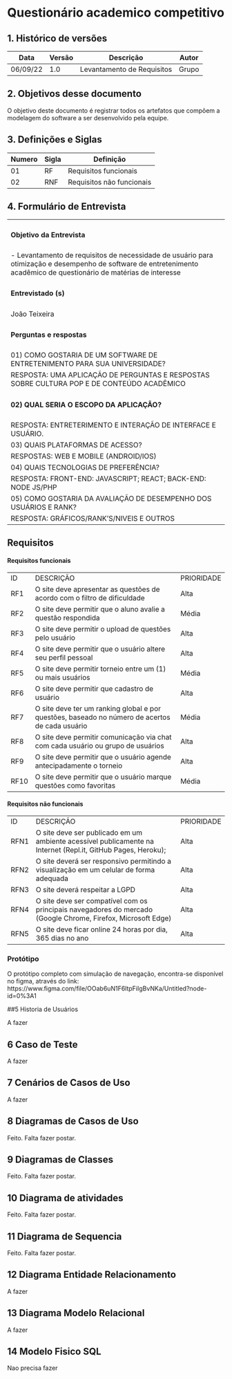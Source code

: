 # Questionário academico competitivo

## 1. Histórico de versões

| Data  | Versão  |  Descrição | Autor |
|-------|---------|------------|-------|
| 06/09/22 |1.0|Levantamento de Requisitos| Grupo |

## 2. Objetivos desse documento
O objetivo deste documento é registrar todos os artefatos que compõem a modelagem do software a ser desenvolvido pela equipe.
## 3. Definições e Siglas

| Numero | Sigla | Definição |
| -------|-------|-----------|
|   01     |  RF     |   Requisitos funcionais|
|   02 | RNF | Requisitos não funcionais |

## 4. Formulário de Entrevista

<table>
  <tr>
    <td>
    <h4>Objetivo da Entrevista </h4>
    </td>
  </tr>
  <tr>
   <td>
-	Levantamento de requisitos de necessidade de usuário para otimização e desempenho de software de entretenimento acadêmico de questionário de matérias de interesse
  </td>
</tr>
<tr>
<td> <h4>Entrevistado (s) </h4></td>
<tr>
<td>
  João Teixeira
</td>
</tr>
<td>
  <h4>Perguntas e respostas </h4>
</td>
</tr>
<tr>
  <td>
  01)	 COMO GOSTARIA DE UM SOFTWARE DE ENTRETENIMENTO PARA SUA UNIVERSIDADE?
 </td>
</tr>
 <tr>
  <td>RESPOSTA: UMA APLICAÇÃO DE PERGUNTAS E RESPOSTAS SOBRE CULTURA POP E DE CONTEÚDO ACADÊMICO</td>
 </tr>
 <tr>
  <td><h4>02)	 QUAL SERIA O ESCOPO DA APLICAÇÃO?</h2></td>
</tr>
<tr>
  <td>
    RESPOSTA: ENTRETERIMENTO E INTERAÇÃO DE INTERFACE E USUÁRIO.
  </td>
 </tr>
 <tr><td>03)	 QUAIS PLATAFORMAS DE ACESSO?</td></tr>
 <tr><td>RESPOSTAS: WEB E MOBILE (ANDROID/IOS)</td></tr>
 <tr><td>04)	 QUAIS TECNOLOGIAS DE PREFERÊNCIA?</td></tr>
 <tr><td>RESPOSTA: FRONT-END: JAVASCRIPT; REACT; BACK-END: NODE JS/PHP</td></tr>
 <tr><td>05)	 COMO GOSTARIA DA AVALIAÇÃO DE DESEMPENHO DOS USUÁRIOS E RANK?</td></tr>
 <tr><td>RESPOSTA: GRÁFICOS/RANK’S/NIVEIS E OUTROS</td></tr>
 </table>
 
 
  <h2>Requisitos</h2>
  <h4>Requisitos funcionais</h4>
   <table>
    <tr>
      <td>ID</td>
      <td>DESCRIÇÃO</td>
      <td>PRIORIDADE</td>
    </tr>
    <tr>
      <td>RF1</td>
      <td>O site deve apresentar as questões de acordo com o filtro de dificuldade</td>
      <td>Alta</td>
    </tr>
      <tr>
      <td>RF2</td>
      <td>O site deve permitir que o aluno avalie a questão respondida</td>
      <td>Média</td>
    </tr>
      <tr>
      <td>RF3</td>
      <td>O site deve permitir o upload de questões pelo usuário</td>
      <td>Alta</td>
    </tr>
      <tr>
      <td>RF4</td>
      <td>O site deve permitir que o usuário altere seu perfil pessoal</td>
      <td>Alta</td>
    </tr>
      <tr>
      <td>RF5</td>
      <td>O site deve permitir torneio entre um (1) ou mais usuários</td>
      <td>Média</td>
    </tr>
      <tr>
      <td>RF6</td>
      <td>O site deve permitir que cadastro de usuário</td>
      <td>Alta</td>
    </tr>
      <tr>
      <td>RF7</td>
      <td>O site deve ter um ranking global e por questões, baseado no número de acertos de cada usuário</td>
      <td>Média</td>
    </tr>
      <tr>
      <td>RF8</td>
      <td>O site deve permitir comunicação via chat com cada usuário ou grupo de usuários</td>
      <td>Alta</td>
    </tr>
      <tr>
      <td>RF9</td>
      <td>O site deve permitir que o usuário agende antecipadamente o torneio</td>
      <td>Alta</td>
    </tr>
      <tr>
      <td>RF10</td>
      <td>O site deve permitir que o usuário marque questões como favoritas</td>
      <td>Média</td>
    </tr>
  </table>
  
  <h4>Requisitos não funcionais</h4>
  
  <table>
    <tr>
      <td>ID</td>
      <td>DESCRIÇÃO</td>
      <td>PRIORIDADE</td>
    </tr>
    <tr>
      <td>RFN1</td>
      <td>O site deve ser publicado em um ambiente acessível publicamente na Internet (Repl.it, GitHub Pages, Heroku); </td>
      <td>Alta</td>
    </tr>
      <tr>
      <td>RFN2</td>
      <td>O site deverá ser responsivo permitindo a visualização em um celular de forma adequada</td>
      <td>Alta</td>
    </tr>
      <tr>
      <td>RFN3</td>
      <td>O site deverá respeitar a LGPD </td>
      <td>Alta</td>
    </tr>
      <tr>
      <td>RFN4</td>
      <td>O site deve ser compatível com os principais navegadores do mercado (Google Chrome, Firefox, Microsoft Edge)</td>
      <td>Alta</td>
    </tr>
      <tr>
      <td>RFN5</td>
      <td>O site deve ficar online 24 horas por dia, 365 dias no ano</td>
      <td>Alta</td>
    </table>
    
  
  <h3>Protótipo</h3>
  O protótipo completo com simulação de navegação, encontra-se disponível no figma, através do link:
   https://www.figma.com/file/OOab6uN1F6ltpFiIgBvNKa/Untitled?node-id=0%3A1
   
   
  
  ##5 Historia de Usuários
  
  A fazer
 
 ## 6 Caso de Teste
 
 A fazer
 
 ## 7 Cenários de Casos de Uso
 
 A fazer

## 8 Diagramas de Casos de Uso

Feito. Falta fazer postar.

## 9 Diagramas de Classes

Feito. Falta fazer postar.

## 10 Diagrama de atividades

Feito. Falta fazer postar.

## 11 Diagrama de Sequencia

Feito. Falta fazer postar.

## 12 Diagrama Entidade Relacionamento

A fazer

## 13 Diagrama Modelo Relacional

A fazer

## 14 Modelo Fisico SQL

Nao precisa fazer






   
       
 

